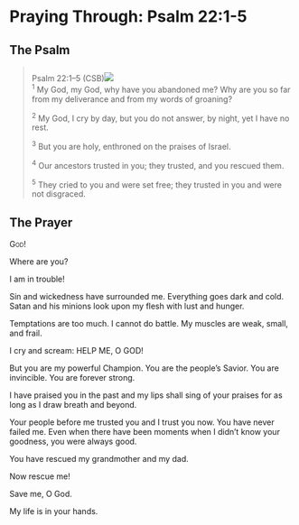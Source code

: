 # Praying Through: Psalm 22:1-5

## The Psalm

>Psalm 22:1–5 (CSB)<img class="intro-right" style="margin-top:10px" src="/images/art-paris-psalter.jpg">  
><sup>1</sup> My God, my God, why have you abandoned me? Why are you so far from my deliverance and from my words of groaning? 
>
><sup>2</sup> My God, I cry by day, but you do not answer, by night, yet I have no rest. 
>
><sup>3</sup> But you are holy, enthroned on the praises of Israel. 
>
><sup>4</sup> Our ancestors trusted in you; they trusted, and you rescued them. 
>
><sup>5</sup> They cried to you and were set free; they trusted in you and were not disgraced.

## The Prayer

<div style='font-variant: small-caps;'>
God!
</div>


Where are you?

I am in trouble!

Sin and wickedness have surrounded me.
  Everything goes dark and cold. 
  Satan and his minions 
  look upon my flesh with lust and hunger.

Temptations are too much. 
  I cannot do battle. 
  My muscles are weak, small, and frail.

I cry and scream: HELP ME, O GOD!

But you are my powerful Champion. 
  You are the people’s Savior. 
  You are invincible. 
  You are forever strong.

I have praised you in the past 
  and my lips shall sing of your praises 
  for as long as I draw breath and beyond.

Your people before me 
  trusted you 
  and I trust you now. 
  You have never failed me. 
  Even when there have been moments 
  when I didn’t know your goodness, 
  you were always good.

You have rescued my grandmother and my dad.

Now rescue me!

Save me, O God.

My life is in your hands.
